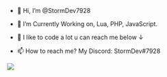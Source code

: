 - 👋 Hi, I’m @StormDev7928


- 👀 I’m Currently Working on, Lua, PHP, JavaScript.
- 🌱 I like to code a lot u can reach me below ↓
- 📫 How to reach me? My Discord: StormDev#7928
<img src= "https://github-readme-stats.vercel.app/api?username=StormDev7928&&show_icons=true&title_color=ffffff&icon_color=bb2acf&text_color=daf7dc&bg_color=151515">



